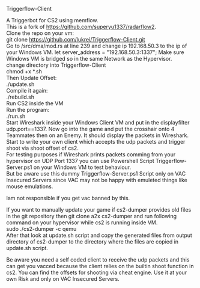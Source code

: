 Triggerflow-Client<br>

A Triggerbot for CS2 using memflow.<br>
This is a fork of https://github.com/superyu1337/radarflow2. <br>
Clone the repo on your vm:<br>
git clone https://github.com/lukrei/Triggerflow-Client.git <br>
Go to /src/dma/mod.rs at line 239 and change ip 192.168.50.3 to the ip of your Windows VM. let server_address = "192.168.50.3:1337"; Make sure Windows VM is bridged so in the same Network as the Hypervisor.<br>
change directory into Triggerflow-Client <br>
chmod +x *.sh <br>
Then Update Offset:<br>
./update.sh<br>
Compile it again:<br>
./rebuild.sh <br>
Run CS2 inside the VM<br>
Run the program:<br>
./run.sh<br>
Start Wireshark inside your Windows Client VM and put in the displayfilter udp.port==1337. Now go into the game and put the crosshair onto 4 Teammates then on an Enemy. It should display the packets in Wireshark.<br>
Start to write your own client which accepts the udp packets and trigger shoot via shoot offset of cs2.<br>
For testing purposes if Wireshark prints packets comming from your hypervisor on UDP Port 1337 you can use Powershell Script Triggerflow-Server.ps1 on your Windows VM to test behaviour.<br>
But be aware use this dummy Triggerflow-Server.ps1 Script only on VAC Insecured Servers since VAC may not be happy with emuleted things like mouse emulations.<br>

Iam not responsible if you get vac banned by this.<br>

If you want to manually update your game if cs2-dumper provides old files in the git repository then git clone a2x cs2-dumper and run following command on your hypervisor while cs2 is running inside VM.<br>
sudo ./cs2-dumper -c qemu<br>
After that look at update.sh script and copy the generated files from output directory of cs2-dumper to the directory where the files are copied in update.sh script.<br>

Be aware you need a self coded client to receive the udp packets and this can get you vacced because the client relies on the builtin shoot function in cs2. You can find the offsets for shooting via cheat engine. Use it at your own Risk and only on VAC Insecured Servers.
